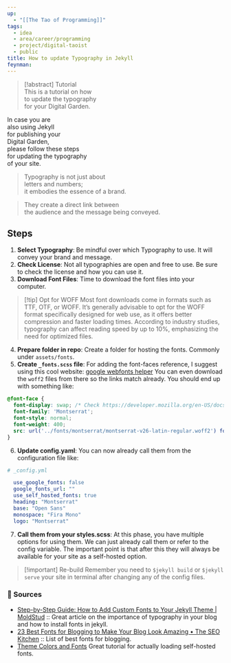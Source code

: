 ```yaml
---
up:
  - "[[The Tao of Programming]]"
tags:
  - idea
  - area/career/programming
  - project/digital-taoist
  - public
title: How to update Typography in Jekyll
feynman:
---
```


> [!abstract] Tutorial \
> This is a tutorial on how \
> to update the typography \
> for your Digital Garden. 

In case you are \
also using Jekyll \
for publishing your \
Digital Garden, \
please follow these steps \
for updating the typography \
of your site. 

> Typography is not just about \
> letters and numbers; \
> it embodies the essence of a brand. 

> They create a direct link between \
> the audience and the message being conveyed.

## Steps 

1. **Select Typography**: Be mindful over which Typography to use. It will convey your brand and message. 
2. **Check License**: Not all typographies are open and free to use. Be sure to check the license and how you can use it. 
3. **Download Font Files**: Time to download the font files into your computer. 

> [!tip] Opt for WOFF
> Most font downloads come in formats such as TTF, OTF, or WOFF. It’s generally advisable to opt for the WOFF format specifically designed for web use, as it offers better compression and faster loading times. According to industry studies, typography can affect reading speed by up to 10%, emphasizing the need for optimized files.

4. **Prepare folder in repo**: Create a folder for hosting the fonts. Commonly under `assets/fonts`. 
5. **Create `_fonts.scss` file**: For adding the font-faces reference, I suggest using this cool website: [google webfonts helper](https://gwfh.mranftl.com/fonts) You can even download the `woff2` files from there so the links match already. You should end up with something like: 

```css
@font-face {
  font-display: swap; /* Check https://developer.mozilla.org/en-US/docs/Web/CSS/@font-face/font-display for other options. */
  font-family: 'Montserrat';
  font-style: normal;
  font-weight: 400;
  src: url('../fonts/montserrat/montserrat-v26-latin-regular.woff2') format('woff2'); /* Chrome 36+, Opera 23+, Firefox 39+, Safari 12+, iOS 10+ */
}
```

6. **Update config.yaml**: You can now already call them from the configuration file like: 

```yaml
# _config.yml

  use_google_fonts: false
  google_fonts_url: ""
  use_self_hosted_fonts: true 
  heading: "Montserrat"
  base: "Open Sans"
  monospace: "Fira Mono"
  logo: "Montserrat"
```

7. **Call them from your styles.scss**: At this phase, you have multiple options for using them. We can just already call them or refer to the config variable. The important point is that after this they will always be available for your site as a self-hosted option. 

> [!important] Re-build
> Remember you need to `$jekyll build` or `$jekyll serve` your site in terminal after changing any of the config files. 

### 🔬 Sources

- [Step-by-Step Guide: How to Add Custom Fonts to Your Jekyll Theme | MoldStud](https://moldstud.com/articles/p-comprehensive-step-by-step-instructions-for-integrating-custom-fonts-into-your-jekyll-theme) :: Great article on the importance of typography in your blog and how to install fonts in jekyll. 
- [23 Best Fonts for Blogging to Make Your Blog Look Amazing • The SEO Kitchen](https://www.theseokitchen.com/best-fonts-for-blogging) :: List of best fonts for blogging. 
- [Theme Colors and Fonts](https://www.zerostatic.io/docs/jekyll-advance/config/theme-color-font/) Great tutorial for actually loading self-hosted fonts. 
